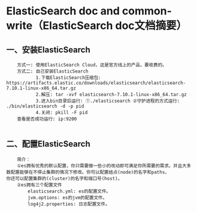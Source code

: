 # ElasticSearch doc and common-write（ElasticSearch doc文档摘要）

## 一、安装ElasticSearch
```text
    方式一: 使用ElasticSearch Cloud，这是官方线上的产品，要收费的。
    方式二: 自己安装ElasticSearch
           1.下载ElasticSearch压缩包: https://artifacts.elastic.co/downloads/elasticsearch/elasticsearch-7.10.1-linux-x86_64.tar.gz
           2.解压: tar -xvf elasticsearch-7.10.1-linux-x86_64.tar.gz
           3.进入bin目录后运行: ①./elasticsearch ②守护进程的方式运行: ./bin/elasticsearch -d -p pid
           4.关闭: pkill -F pid
    查看是否成功运行: ip:9200
    
```
## 二、配置ElasticSearch
```text
    简介：
    ①es拥有优秀的默认配置，你只需要做一些小的改动即可满足你所需要的需求。并且大多数配置能够在不停止集群的情况下修改。你可以配置结点(node)的名字和paths，
你还可以配置集群的(cluster)的名字和端口号(host)。
    ②es拥有三个配置文件
        elasticsearch.yml: es的配置文件。 
        jvm.options: es的jvm的配置文件。
        log4j2.properties: 日志配置文件。
```
```text
    
```